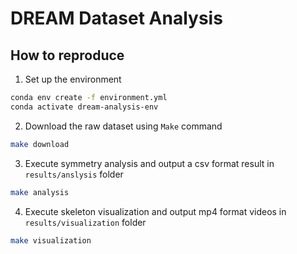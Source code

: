 # DREAM Dataset Analysis

## How to reproduce


1. Set up the environment
```bash
conda env create -f environment.yml
conda activate dream-analysis-env
```

2. Download the raw dataset using `Make` command
```bash
make download
```

3. Execute symmetry analysis and output a csv format result in `results/anslysis` folder
```bash
make analysis
```

4. Execute skeleton visualization and output mp4 format videos in `results/visualization` folder
```bash
make visualization
```

